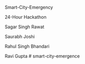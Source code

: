 Smart-City-Emergency

24-Hour Hackathon

Sagar Singh Rawat

Saurabh Joshi

Rahul Singh Bhandari

Ravi Gupta
#   s m a r t - c i t y - e m e r g e n c e  
 
